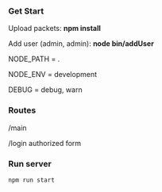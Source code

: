 ### Get Start

Upload packets: **npm install**

Add user (admin, admin): **node bin/addUser**
  
  NODE_PATH = .
  
  NODE_ENV = development
  
  DEBUG = debug, warn
  
### Routes
/main

/login authorized form

### Run server

```
npm run start
```
